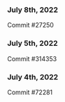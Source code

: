 ### July 8th, 2022

Commit #27250

### July 5th, 2022

Commit #314353


### July 4th, 2022

Commit #72281
